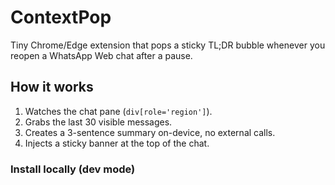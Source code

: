 # ContextPop

Tiny Chrome/Edge extension that pops a sticky TL;DR bubble
whenever you reopen a WhatsApp Web chat after a pause.

## How it works
1. Watches the chat pane (`div[role='region']`).
2. Grabs the last 30 visible messages.
3. Creates a 3-sentence summary on-device, no external calls.
4. Injects a sticky banner at the top of the chat.

### Install locally (dev mode)
